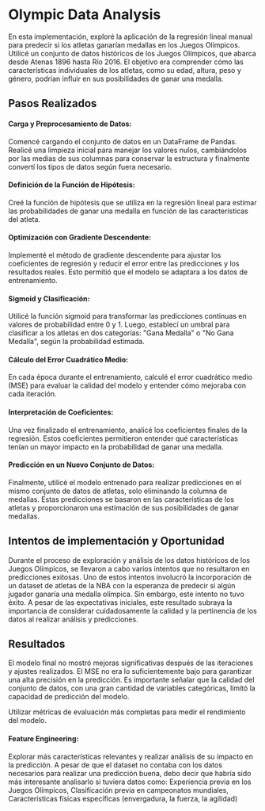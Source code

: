 # Olympic Data Analysis

En esta implementación, exploré la aplicación de la regresión lineal manual para predecir si los atletas ganarían medallas en los Juegos Olímpicos. 
Utilicé un conjunto de datos históricos de los Juegos Olímpicos, que abarca desde Atenas 1896 hasta Río 2016. El objetivo era comprender cómo las 
características individuales de los atletas, como su edad, altura, peso y género, podrían influir en sus posibilidades de ganar una medalla.

## Pasos Realizados
#### Carga y Preprocesamiento de Datos: 
Comencé cargando el conjunto de datos en un DataFrame de Pandas. Realicé una limpieza inicial para manejar los valores nulos, cambiándolos por las medias de sus columnas para conservar la estructura
y finalmente convertí los tipos de datos según fuera necesario.

#### Definición de la Función de Hipótesis: 
Creé la función de hipótesis que se utiliza en la regresión lineal para estimar las probabilidades de ganar una medalla en función de las características del atleta.

#### Optimización con Gradiente Descendente: 
Implementé el método de gradiente descendente para ajustar los coeficientes de regresión y reducir el error entre las predicciones y los resultados reales. 
Esto permitió que el modelo se adaptara a los datos de entrenamiento.

#### Sigmoid y Clasificación: 
Utilicé la función sigmoid para transformar las predicciones continuas en valores de probabilidad entre 0 y 1. 
Luego, establecí un umbral para clasificar a los atletas en dos categorías: "Gana Medalla" o "No Gana Medalla", según la probabilidad estimada.

#### Cálculo del Error Cuadrático Medio: 
En cada época durante el entrenamiento, calculé el error cuadrático medio (MSE) para evaluar la calidad del modelo y entender cómo mejoraba con cada iteración.

#### Interpretación de Coeficientes: 
Una vez finalizado el entrenamiento, analicé los coeficientes finales de la regresión. Estos coeficientes permitieron entender qué características 
tenían un mayor impacto en la probabilidad de ganar una medalla.

#### Predicción en un Nuevo Conjunto de Datos: 
Finalmente, utilicé el modelo entrenado para realizar predicciones en el mismo conjunto de datos de atletas, solo eliminando la columna de medallas.
Estas predicciones se basaron en las características de los atletas y proporcionaron una estimación de sus posibilidades de ganar medallas.

## Intentos de implementación y Oportunidad
Durante el proceso de exploración y análisis de los datos históricos de los Juegos Olímpicos, se llevaron a cabo varios intentos que no resultaron en predicciones exitosas. 
Uno de estos intentos involucró la incorporación de un dataset de atletas de la NBA con la esperanza de predecir si algún jugador ganaría una medalla olímpica. Sin embargo, este intento no tuvo éxito.
A pesar de las expectativas iniciales, este resultado subraya la importancia de considerar cuidadosamente la calidad y la pertinencia de los datos al realizar análisis y predicciones.

## Resultados

El modelo final no mostró mejoras significativas después de las iteraciones y ajustes realizados. El MSE no era lo suficientemente bajo para garantizar una 
alta precisión en la predicción. Es importante señalar que la calidad del conjunto de datos, con una gran cantidad de variables categóricas, limitó la capacidad de predicción del modelo.

Utilizar métricas de evaluación más completas para medir el rendimiento del modelo.

#### Feature Engineering: 
Explorar más características relevantes y realizar análisis de su impacto en la predicción. A pesar de que el dataset no contaba con los datos necesarios para realizar una predicción buena, debo decir que habría sido más interesante 
analisarlo si tuviera datos como: Experiencia previa en los Juegos Olímpicos, Clasificación previa en campeonatos mundiales, Características físicas específicas (envergadura, la fuerza, la agilidad)
